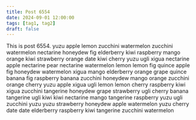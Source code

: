 ```yaml
---
title: Post 6554
date: 2024-09-01 12:00:00
tags: [tag1, tag2]
draft: false
---
```

This is post 6554.
yuzu
apple
lemon
zucchini
watermelon
zucchini
watermelon
nectarine
honeydew
fig
elderberry
kiwi
raspberry
mango
orange
kiwi
strawberry
orange
date
kiwi
cherry
yuzu
ugli
xigua
nectarine
apple
nectarine
pear
nectarine
watermelon
lemon
lemon
fig
quince
apple
fig
honeydew
watermelon
xigua
mango
elderberry
orange
grape
quince
banana
fig
raspberry
banana
zucchini
honeydew
mango
orange
zucchini
orange
cherry
yuzu
apple
xigua
ugli
lemon
lemon
cherry
raspberry
kiwi
xigua
zucchini
tangerine
honeydew
grape
strawberry
ugli
cherry
banana
tangerine
ugli
kiwi
kiwi
nectarine
mango
tangerine
raspberry
yuzu
ugli
zucchini
yuzu
yuzu
strawberry
honeydew
apple
watermelon
yuzu
cherry
date
date
elderberry
raspberry
kiwi
tangerine
zucchini
watermelon
